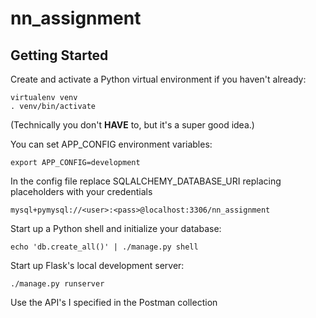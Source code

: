 # nn_assignment

## Getting Started

Create and activate a Python virtual environment if you haven't already:

```
virtualenv venv
. venv/bin/activate
```
(Technically you don't **HAVE** to, but it's a super good idea.)


You can set APP_CONFIG environment variables:
```
export APP_CONFIG=development
```

In the config file replace SQLALCHEMY_DATABASE_URI replacing placeholders with your credentials

```
mysql+pymysql://<user>:<pass>@localhost:3306/nn_assignment
```
Start up a Python shell and initialize your database:

```
echo 'db.create_all()' | ./manage.py shell
```

Start up Flask's local development server:

```
./manage.py runserver
```

Use the API's I specified in the Postman collection
